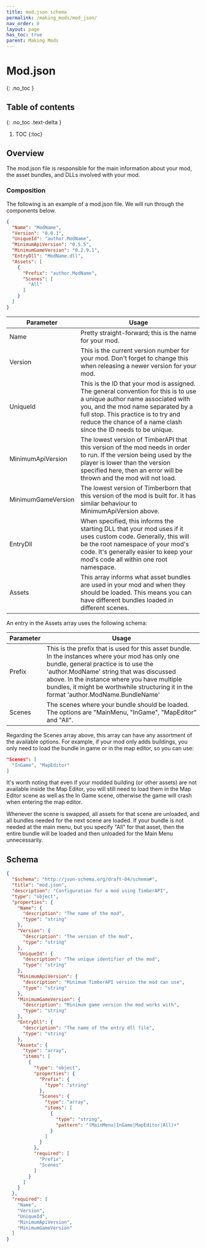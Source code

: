 ```yaml
---
title: mod.json schema
permalink: /making_mods/mod_json/
nav_order: 0
layout: page
has_toc: true
parent: Making Mods
---
```

# Mod.json
{: .no_toc }

## Table of contents
{: .no_toc .text-delta }

1. TOC
{:toc}

## Overview

The mod.json file is responsible for the main information about your mod, the asset bundles, and DLLs involved with your mod.

### Composition

The following is an example of a mod.json file. We will run through the components below.

```json
{
  "Name": "ModName",
  "Version": "0.0.1",
  "UniqueId": "author.ModName",
  "MinimumApiVersion": "0.5.5",
  "MinimumGameVersion": "0.2.9.1",
  "EntryDll": "ModName.dll",
  "Assets": [
    {
      "Prefix": "author.ModName",
      "Scenes": [
        "All"
      ]
    }
  ]
}
```

| Parameter | Usage |
| --- | --- |
| Name | Pretty straight-forward; this is the name for your mod. |
| Version | This is the current version number for your mod. Don't forget to change this when releasing a newer version for your mod. |
| UniqueId | This is the ID that your mod is assigned. The general convention for this is to use a unique author name associated with you, and the mod name separated by a full stop. This practice is to try and reduce the chance of a name clash since the ID needs to be unique. |
| MinimumApiVersion | The lowest version of TimberAPI that this version of the mod needs in order to run. If the version being used by the player is lower than the version specified here, then an error will be thrown and the mod will not load. |
| MinimumGameVersion | The lowest version of Timberborn that this version of the mod is built for. It has similar behaviour to MinimumApiVersion above. |
| EntryDll | When specified, this informs the starting DLL that your mod uses if it uses custom code. Generally, this will be the root namespace of your mod's code. It's generally easier to keep your mod's code all within one root namespace. |
| Assets | This array informs what asset bundles are used in your mod and when they should be loaded. This means you can have different bundles loaded in different scenes. |

An entry in the Assets array uses the following schema:

| Parameter | Usage |
| --- | --- |
| Prefix | This is the prefix that is used for this asset bundle. In the instances where your mod has only one bundle, general practice is to use the 'author.ModName' string that was discussed above. In the instance where you have multiple bundles, it might be worthwhile structuring it in the format 'author.ModName.BundleName' |
| Scenes | The scenes where your bundle should be loaded. The options are "MainMenu, "InGame", "MapEditor" and "All".|

Regarding the Scenes array above, this array can have any assortment of the available options. For example, if your mod only adds buildings, you only need to load the bundle in game or in the map editor, so you can use:

```json
"Scenes": [
  "InGame", "MapEditor"
]
```

It's worth noting that even if your modded building (or other assets) are not available inside the Map Editor, you will still need to load them in the Map Editor scene as well as the In Game scene, otherwise the game will crash when entering the map editor.

Whenever the scene is swapped, all assets for that scene are unloaded, and all bundles needed for the next scene are loaded. If your bundle is not needed at the main menu, but you specify "All" for that asset, then the entire bundle will be loaded and then unloaded for the Main Menu unnecessarily.

## Schema

```json
{
  "$schema": "http://json-schema.org/draft-04/schema#",
  "title": "mod.json",
  "description": "Configuration for a mod using TimberAPI",
  "type": "object",
  "properties": {
    "Name": {
      "description": "The name of the mod",
      "type": "string"
    },
    "Version": {
      "description": "The version of the mod",
      "type": "string"
    },
    "UniqueId": {
      "description": "The unique identifier of the mod",
      "type": "string"
    },
    "MinimumApiVersion": {
      "description": "Minimum TimberAPI version the mod can use",
      "type": "string"
    },
    "MinimumGameVersion": {
      "description": "Minimum game version the mod works with",
      "type": "string"
    },
    "EntryDll": {
      "description": "The name of the entry dll file",
      "type": "string"
    },
    "Assets": {
      "type": "array",
      "items": [
        {
          "type": "object",
          "properties": {
            "Prefix": {
              "type": "string"
            },
            "Scenes": {
              "type": "array",
              "items": [
                {
                  "type": "string",
                  "pattern": "(MainMenu|InGame|MapEditor|All)+"
                }
              ]
            }
          },
          "required": [
            "Prefix",
            "Scenes"
          ]
        }
      ]
    }
  },
  "required": [
    "Name",
    "Version",
    "UniqueId",
    "MinimumApiVersion",
    "MinimumGameVersion"
  ]
}
```

